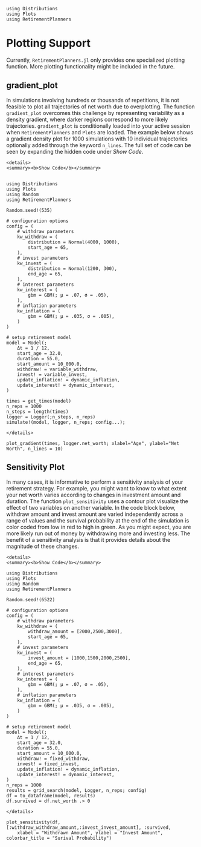 ```@setup plotting
using Distributions
using Plots
using RetirementPlanners
```

# Plotting Support

Currently, `RetirementPlanners.jl` only provides one specialized plotting function. More plotting functionality might be included in the future. 


## gradient_plot 

 In simulations involving hundreds or thousands of repetitions, it is not feasible to plot all trajectories of net worth due to overplotting. The function `gradient_plot` overcomes this challenge by representing variability as a density gradient, where darker regions correspond to more likely trajectories. `gradient_plot` is conditionally loaded into your active session when `RetirementPlanners` and `Plots` are loaded. The example below shows a gradient density plot for 1000 simulations with 10 individual trajectories optionally added through the keyword `n_lines`. The full set of code can be seen by expanding the hidden code under *Show Code*.


```@raw html
<details>
<summary><b>Show Code</b></summary>
```
```@example plotting

using Distributions
using Plots
using Random
using RetirementPlanners

Random.seed!(535)

# configuration options
config = (
    # withdraw parameters 
    kw_withdraw = (
        distribution = Normal(4000, 1000),
        start_age = 65,
    ),
    # invest parameters
    kw_invest = (
        distribution = Normal(1200, 300),
        end_age = 65,
    ),
    # interest parameters
    kw_interest = (
        gbm = GBM(; μ = .07, σ = .05),
    ),
    # inflation parameters
    kw_inflation = (
        gbm = GBM(; μ = .035, σ = .005),
    )
)

# setup retirement model
model = Model(;
    Δt = 1 / 12,
    start_age = 32.0,
    duration = 55.0,
    start_amount = 10_000.0,
    withdraw! = variable_withdraw,
    invest! = variable_invest,
    update_inflation! = dynamic_inflation,
    update_interest! = dynamic_interest,
)

times = get_times(model)
n_reps = 1000
n_steps = length(times)
logger = Logger(;n_steps, n_reps)
simulate!(model, logger, n_reps; config...);

```
```@raw html
</details>
```

```@example plotting 
plot_gradient(times, logger.net_worth; xlabel="Age", ylabel="Net Worth", n_lines = 10)
```

## Sensitivity Plot 

In many cases, it is informative to perform a sensitivity analysis of your retirement strategy. For example, you might want to know to what extent your net worth varies according to changes in investment amount and duration. The function `plot_sensitivity` uses a contour plot visualize the effect of two variables on another variable. In the code block below, withdraw amount and invest amount are varied independently across a range of values and the survival probability at the end of the simulation is color coded from low in red to high in green. As you might expect, you are more likely run out of money by withdrawing more and investing less. The benefit of a sensitivity analysis is that it provides details about the magnitude of these changes. 

```@raw html
<details>
<summary><b>Show Code</b></summary>
```
```@example plotting
using Distributions
using Plots
using Random
using RetirementPlanners

Random.seed!(6522)

# configuration options
config = (
    # withdraw parameters 
    kw_withdraw = (
        withdraw_amount = [2000,2500,3000],
        start_age = 65,
    ),
    # invest parameters
    kw_invest = (
        invest_amount = [1000,1500,2000,2500],
        end_age = 65,
    ),
    # interest parameters
    kw_interest = (
        gbm = GBM(; μ = .07, σ = .05),
    ),
    # inflation parameters
    kw_inflation = (
        gbm = GBM(; μ = .035, σ = .005),
    )
)

# setup retirement model
model = Model(;
    Δt = 1 / 12,
    start_age = 32.0,
    duration = 55.0,
    start_amount = 10_000.0,
    withdraw! = fixed_withdraw,
    invest! = fixed_invest,
    update_inflation! = dynamic_inflation,
    update_interest! = dynamic_interest,
)
n_reps = 1000
results = grid_search(model, Logger, n_reps; config)
df = to_dataframe(model, results)
df.survived = df.net_worth .> 0

```
```@raw html
</details>
```
```@example plotting
plot_sensitivity(df, [:withdraw_withdraw_amount,:invest_invest_amount], :survived,
    xlabel = "Withdrawn Amount", ylabel = "Invest Amount", colorbar_title = "Surival Probability")
```